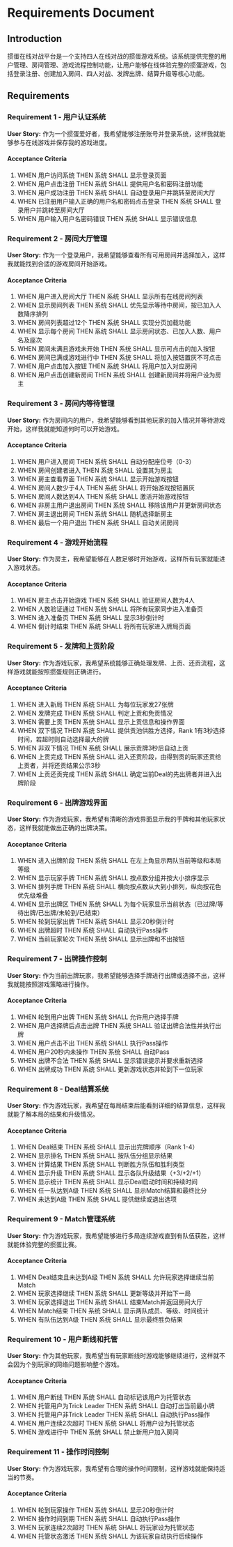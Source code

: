 # Requirements Document

## Introduction

掼蛋在线对战平台是一个支持四人在线对战的掼蛋游戏系统。该系统提供完整的用户管理、房间管理、游戏流程控制功能，让用户能够在线体验完整的掼蛋游戏，包括登录注册、创建加入房间、四人对战、发牌出牌、结算升级等核心功能。

## Requirements

### Requirement 1 - 用户认证系统

**User Story:** 作为一个掼蛋爱好者，我希望能够注册账号并登录系统，这样我就能够参与在线游戏并保存我的游戏进度。

#### Acceptance Criteria

1. WHEN 用户访问系统 THEN 系统 SHALL 显示登录页面
2. WHEN 用户点击注册 THEN 系统 SHALL 提供用户名和密码注册功能
3. WHEN 用户成功注册 THEN 系统 SHALL 自动登录用户并跳转至房间大厅
4. WHEN 已注册用户输入正确的用户名和密码点击登录 THEN 系统 SHALL 登录用户并跳转至房间大厅
5. WHEN 用户输入用户名密码错误 THEN 系统 SHALL 显示错误信息


### Requirement 2 - 房间大厅管理

**User Story:** 作为一个登录用户，我希望能够查看所有可用房间并选择加入，这样我就能找到合适的游戏房间开始游戏。

#### Acceptance Criteria

1. WHEN 用户进入房间大厅 THEN 系统 SHALL 显示所有在线房间列表
2. WHEN 显示房间列表 THEN 系统 SHALL 优先显示等待中房间，按已加入人数降序排列
3. WHEN 房间列表超过12个 THEN 系统 SHALL 实现分页加载功能
4. WHEN 显示每个房间 THEN 系统 SHALL 显示房间状态、已加入人数、用户名及座次
5. WHEN 房间未满且游戏未开始 THEN 系统 SHALL 显示可点击的加入按钮
6. WHEN 房间已满或游戏进行中 THEN 系统 SHALL 将加入按钮置灰不可点击
7. WHEN 用户点击加入按钮 THEN 系统 SHALL 将用户加入对应房间
8. WHEN 用户点击创建新房间 THEN 系统 SHALL 创建新房间并将用户设为房主


### Requirement 3 - 房间内等待管理

**User Story:** 作为房间内的用户，我希望能够看到其他玩家的加入情况并等待游戏开始，这样我就能知道何时可以开始游戏。

#### Acceptance Criteria

1. WHEN 用户进入房间 THEN 系统 SHALL 自动分配座位号（0-3）
2. WHEN 房间创建者进入 THEN 系统 SHALL 设置其为房主
3. WHEN 房主查看界面 THEN 系统 SHALL 显示开始游戏按钮
4. WHEN 房间人数少于4人 THEN 系统 SHALL 将开始游戏按钮置灰
5. WHEN 房间人数达到4人 THEN 系统 SHALL 激活开始游戏按钮
6. WHEN 非房主用户退出房间 THEN 系统 SHALL 移除该用户并更新房间状态
7. WHEN 房主退出房间 THEN 系统 SHALL 随机选择新房主
8. WHEN 最后一个用户退出 THEN 系统 SHALL 自动关闭房间


### Requirement 4 - 游戏开始流程

**User Story:** 作为房主，我希望能够在人数足够时开始游戏，这样所有玩家就能进入游戏状态。

#### Acceptance Criteria

1. WHEN 房主点击开始游戏 THEN 系统 SHALL 验证房间人数为4人
2. WHEN 人数验证通过 THEN 系统 SHALL 将所有玩家同步进入准备页
3. WHEN 进入准备页 THEN 系统 SHALL 显示3秒倒计时
4. WHEN 倒计时结束 THEN 系统 SHALL 将所有玩家进入牌局页面


### Requirement 5 - 发牌和上贡阶段

**User Story:** 作为游戏玩家，我希望系统能够正确处理发牌、上贡、还贡流程，这样游戏就能按照掼蛋规则正确进行。

#### Acceptance Criteria

1. WHEN 进入新局 THEN 系统 SHALL 为每位玩家发27张牌
2. WHEN 发牌完成 THEN 系统 SHALL 判定上贡和免贡情况
3. WHEN 需要上贡 THEN 系统 SHALL 显示上贡信息和操作界面
4. WHEN 双下情况 THEN 系统 SHALL 提供贡池供胜方选择，Rank 1有3秒选择时间，若超时则自动选择最大的牌
5. WHEN 非双下情况 THEN 系统 SHALL 展示贡牌3秒后自动上贡
6. WHEN 上贡完成 THEN 系统 SHALL 进入还贡阶段，由得到贡的玩家还贡给上贡者，并将还贡结果公示3秒
7. WHEN 上贡还贡完成 THEN 系统 SHALL 确定当前Deal的先出牌者并进入出牌阶段


### Requirement 6 - 出牌游戏界面

**User Story:** 作为游戏玩家，我希望有清晰的游戏界面显示我的手牌和其他玩家状态，这样我就能做出正确的出牌决策。

#### Acceptance Criteria

1. WHEN 进入出牌阶段 THEN 系统 SHALL 在左上角显示两队当前等级和本局等级
2. WHEN 显示玩家手牌 THEN 系统 SHALL 按点数分组并按大小排序显示
3. WHEN 排列手牌 THEN 系统 SHALL 横向按点数从大到小排列，纵向按花色优先级堆叠
4. WHEN 显示出牌区 THEN 系统 SHALL 为每个玩家显示当前状态（已过牌/等待出牌/已出牌/未轮到/已结束）
5. WHEN 轮到玩家出牌 THEN 系统 SHALL 显示20秒倒计时
6. WHEN 出牌超时 THEN 系统 SHALL 自动执行Pass操作
7. WHEN 当前玩家轮次 THEN 系统 SHALL 显示出牌和不出按钮


### Requirement 7 - 出牌操作控制

**User Story:** 作为当前出牌玩家，我希望能够选择手牌进行出牌或选择不出，这样我就能按照游戏策略进行操作。

#### Acceptance Criteria

1. WHEN 轮到用户出牌 THEN 系统 SHALL 允许用户选择手牌
2. WHEN 用户选择牌后点击出牌 THEN 系统 SHALL 验证出牌合法性并执行出牌
3. WHEN 用户点击不出 THEN 系统 SHALL 执行Pass操作
4. WHEN 用户20秒内未操作 THEN 系统 SHALL 自动Pass
5. WHEN 出牌不合法 THEN 系统 SHALL 显示错误提示并要求重新选择
6. WHEN 出牌成功 THEN 系统 SHALL 更新游戏状态并轮到下一位玩家


### Requirement 8 - Deal结算系统

**User Story:** 作为游戏玩家，我希望在每局结束后能看到详细的结算信息，这样我就能了解本局的结果和升级情况。

#### Acceptance Criteria

1. WHEN Deal结束 THEN 系统 SHALL 显示出完牌顺序（Rank 1-4）
2. WHEN 显示排名 THEN 系统 SHALL 按队伍分组显示结果
3. WHEN 计算结果 THEN 系统 SHALL 判断胜方队伍和胜利类型
4. WHEN 显示升级 THEN 系统 SHALL 显示各队升级结果（+3/+2/+1）
5. WHEN 显示统计 THEN 系统 SHALL 显示Deal启动时间和持续时间
6. WHEN 任一队达到A级 THEN 系统 SHALL 显示Match结算和最终比分
7. WHEN 未达到A级 THEN 系统 SHALL 提供继续或退出选项


### Requirement 9 - Match管理系统

**User Story:** 作为游戏玩家，我希望能够进行多局连续游戏直到有队伍获胜，这样就能体验完整的掼蛋比赛。

#### Acceptance Criteria
1. WHEN Deal结束且未达到A级 THEN 系统 SHALL 允许玩家选择继续当前Match
2. WHEN 玩家选择继续 THEN 系统 SHALL 更新等级并开始下一局
3. WHEN 玩家选择退出 THEN 系统 SHALL 结束Match并返回房间大厅
4. WHEN Match结束 THEN 系统 SHALL 显示两队成员、等级、时间统计
5. WHEN 有队伍达到A级 THEN 系统 SHALL 显示最终胜负结果


### Requirement 10 - 用户断线和托管

**User Story:** 作为其他玩家，我希望当有玩家断线时游戏能够继续进行，这样就不会因为个别玩家的网络问题影响整个游戏。

#### Acceptance Criteria

1. WHEN 用户断线 THEN 系统 SHALL 自动标记该用户为托管状态
2. WHEN 托管用户为Trick Leader THEN 系统 SHALL 自动打出当前最小牌
3. WHEN 托管用户非Trick Leader THEN 系统 SHALL 自动执行Pass操作
4. WHEN 用户连续2次超时 THEN 系统 SHALL 将用户设为托管状态
5. WHEN 游戏进行中 THEN 系统 SHALL 禁止新用户加入房间


### Requirement 11 - 操作时间控制

**User Story:** 作为游戏玩家，我希望有合理的操作时间限制，这样游戏就能保持适当的节奏。

#### Acceptance Criteria

1. WHEN 轮到玩家操作 THEN 系统 SHALL 显示20秒倒计时
2. WHEN 操作时间到期 THEN 系统 SHALL 自动执行Pass操作
3. WHEN 玩家连续2次超时 THEN 系统 SHALL 将玩家设为托管状态
4. WHEN 托管状态激活 THEN 系统 SHALL 为该玩家自动执行后续操作